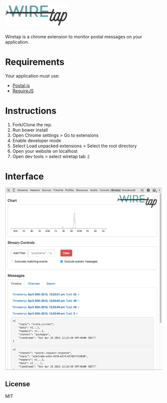 ![](https://github.com/SimplifydigitalLtd/wiretap/blob/master/src/css/img/wiretap_logo_full.png)
========

Wiretap is a chrome extension to monitor postal messages on your application.

# Requirements
Your application must use:
 - [Postal.js](https://github.com/postaljs/postal.js)
 - [RequireJS](http://requirejs.org/)

# Instructions

1. Fork/Clone the rep.
2. Run bower install
3. Open Chrome settings > Go to extensions
4. Enable developer mode
6. Select Load unpacked extensions > Select the root directory
7. Open your website on localhost
8. Open dev tools > select wiretap tab :)

# Interface
![](https://github.com/SimplifydigitalLtd/wiretap/blob/master/Screenshot-wiretap.png)

License
----

MIT
